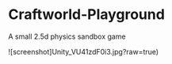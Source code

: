 # Craftworld-Playground
A small 2.5d physics sandbox game

![screenshot]Unity_VU41zdF0i3.jpg?raw=true)
